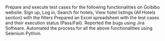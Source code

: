 Prepare and execute test cases for the following functionalities on Goibibo website: Sign up, Log in, Search for hotels, View hotel listings (All Hotels section) with the filters
Prepared an Excel spreadsheet with the test cases and their execution status (Pass/Fail). 
Reported the bugs using Jira Software.
Automated the process for all the above functionalities using Selenium Python.

